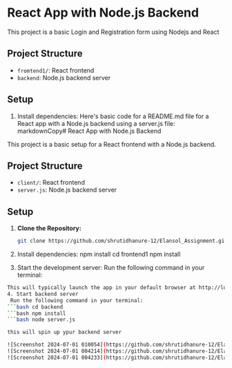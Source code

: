 
# React App with Node.js Backend

This project is a basic Login and Registration form using Nodejs and React

## Project Structure

- `fromtend1/`: React frontend
- `backend`: Node.js backend server

## Setup
1. Install dependencies:
   Here's basic code for a README.md file for a React app with a Node.js backend using a server.js file:
markdownCopy# React App with Node.js Backend

This project is a basic setup for a React frontend with a Node.js backend.

## Project Structure

- `client/`: React frontend
- `server.js`: Node.js backend server

## Setup
1. **Clone the Repository:**

   ```bash
   git clone https://github.com/shrutidhanure-12/Elansol_Assignment.git
2. Install dependencies:
npm install
cd frontend1  npm install
3. Start the development server:
    Run the following command in your terminal:
```bash npm start
This will typically launch the app in your default browser at http://localhost:3000/ (the port may vary).
4. Start backend server
 Run the following command in your terminal:
```bash cd backend
```bash npm install
```bash node server.js

this will spin up ypur backend server

![Screenshot 2024-07-01 010054](https://github.com/shrutidhanure-12/Elansol_Assignment/assets/91600085/9f8bfa52-5eeb-4f2e-81a4-b2c56023cbff)
![Screenshot 2024-07-01 004214](https://github.com/shrutidhanure-12/Elansol_Assignment/assets/91600085/d8f619a2-fa9b-43eb-9263-7fbde7901b24)
![Screenshot 2024-07-01 004233](https://github.com/shrutidhanure-12/Elansol_Assignment/assets/91600085/752743d2-d04a-4921-b3f1-18885b308e11)

